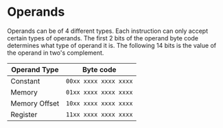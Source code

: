 # Operands

Operands can be of 4 different types. Each instruction can only accept certain types of operands. The first 2 bits of the operand byte code determines what type of operand it is. The following 14 bits is the value of the operand in two's complement.

| Operand Type  | Byte code             |
| ------------- |:--------------------: | 
| Constant      | `00xx xxxx xxxx xxxx` |  
| Memory        | `01xx xxxx xxxx xxxx` | 
| Memory Offset | `10xx xxxx xxxx xxxx` |   
| Register      | `11xx xxxx xxxx xxxx` |